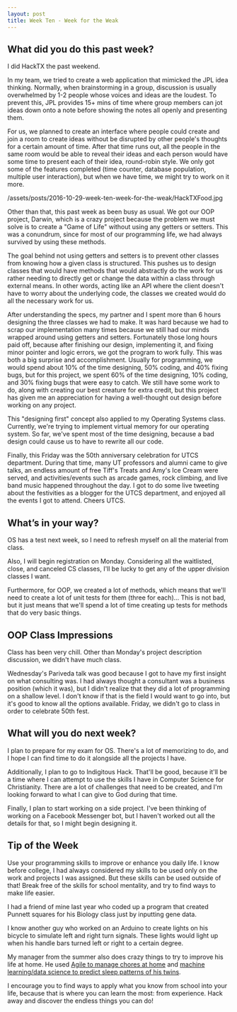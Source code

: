 ```yaml
---
layout: post
title: Week Ten - Week for the Weak
---
```


What did you do this past week?
------
I did HackTX the past weekend.

In my team, we tried to create a web application that mimicked the JPL idea thinking. Normally, when brainstorming in a group, discussion is usually overwhelmed by 1-2 people whose voices and ideas are the loudest. To prevent this, JPL provides 15+ mins of time where group members can jot ideas down onto a note before showing the notes all openly and presenting them.

For us, we planned to create an interface where people could create and join a room to create ideas without be disrupted by other people's thoughts for a certain amount of time. After that time runs out, all the people in the same room would be able to reveal their ideas and each person would have some time to present each of their idea, round-robin style. We only got some of the features completed (time counter, database population, multiple user interaction), but when we have time, we might try to work on it more.

/assets/posts/2016-10-29-week-ten-week-for-the-weak/HackTXFood.jpg

Other than that, this past week as been busy as usual. We got our OOP project, Darwin, which is a crazy project because the problem we must solve is to create a "Game of Life" without using any getters or setters. This was a conundrum, since for most of our programming life, we had always survived by using these methods.

The goal behind not using getters and setters is to prevent other classes from knowing how a given class is structured. This pushes us to design classes that would have methods that would abstractly do the work for us rather needing to directly get or change the data within a class through external means. In other words, acting like an API where the client doesn't have to worry about the underlying code, the classes we created would do all the necessary work for us.

After understanding the specs, my partner and I spent more than 6 hours designing the three classes we had to make. It was hard because we had to scrap our implementation many times because we still had our minds wrapped around using getters and setters. Fortunately those long hours paid off, because after finishing our design, implementing it, and fixing minor pointer and logic errors, we got the program to work fully. This was both a big surprise and accomplishment. Usually for programming, we would spend about 10% of the time designing, 50% coding, and 40% fixing bugs, but for this project, we spent 60% of the time designing, 10% coding, and 30% fixing bugs that were easy to catch. We still have some work to do, along with creating our best creature for extra credit, but this project has given me an appreciation for having a well-thought out design before working on any project.

This "designing first" concept also applied to my Operating Systems class. Currently, we're trying to implement virtual memory for our operating system. So far, we've spent most of the time designing, because a bad design could cause us to have to rewrite all our code.

Finally, this Friday was the 50th anniversary celebration for UTCS department. During that time, many UT professors and alumni came to give talks, an endless amount of free Tiff's Treats and Amy's Ice Cream were served, and activities/events such as arcade games, rock climbing, and live band music happened throughout the day. I got to do some live tweeting about the festivities as a blogger for the UTCS department, and enjoyed all the events I got to attend. Cheers UTCS. 

What’s in your way?
------
OS has a test next week, so I need to refresh myself on all the material from class.

Also, I will begin registration on Monday. Considering all the waitlisted, close, and canceled CS classes, I'll be lucky to get any of the upper division classes I want.

Furthermore, for OOP, we created a lot of methods, which means that we'll need to create a lot of unit tests for them (three for each)... This is not bad, but it just means that we'll spend a lot of time creating up tests for methods that do very basic things.

OOP Class Impressions
------
Class has been very chill. Other than Monday's project description discussion, we didn't have much class.

Wednesday's Pariveda talk was good because I got to have my first insight on what consulting was. I had always thought a consultant was a business position (which it was), but I didn't realize that they did a lot of programming on a shallow level. I don't know if that is the field I would want to go into, but it's good to know all the options available. Friday, we didn't go to class in order to celebrate 50th fest.

What will you do next week?
------
I plan to prepare for my exam for OS. There's a lot of memorizing to do, and I hope I can find time to do it alongside all the projects I have.

Additionally, I plan to go to Indigitous Hack. That'll be good, because it'll be a time where I can attempt to use the skills I have in Computer Science for Christianity. There are a lot of challenges that need to be created, and I'm looking forward to what I can give to God during that time.

Finally, I plan to start working on a side project. I've been thinking of working on a Facebook Messenger bot, but I haven't worked out all the details for that, so I might begin designing it.

Tip of the Week
------
Use your programming skills to improve or enhance you daily life. I know before college, I had always considered my skills to be used only on the work and projects I was assigned. But these skills can be used outside of that! Break free of the skills for school mentality, and try to find ways to make life easier.

I had a friend of mine last year who coded up a program that created Punnett squares for his Biology class just by inputting gene data.

I know another guy who worked on an Arduino to create lights on his bicycle to simulate left and right turn signals. These lights would light up when his handle bars turned left or right to a certain degree.

My manager from the summer also does crazy things to try to improve his life at home. He used [Agile to manage chores at home](https://medium.com/dad-on-the-run/kanban-and-agile-saved-our-house-9a473b04ac39#.d07aww6zl) and [machine learning/data science to predict sleep patterns of his twins](https://medium.com/dad-on-the-run/hacking-my-infant-twins-sleep-with-machine-learning-and-data-science-6c1e38a71677#.fahgytqxu).

I encourage you to find ways to apply what you know from school into your life, because that is where you can learn the most: from experience. Hack away and discover the endless things you can do!
